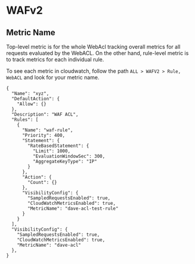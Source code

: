 # WAFv2

## Metric Name

Top-level metric is for the whole WebAcl tracking overall metrics for all requests evaluated by the WebACL. On the other hand, rule-level metric is to track metrics for each individual rule.

To see each metric in cloudwatch, follow the path `ALL > WAFV2 > Rule, WebACL` and look for your metric name.

```
{
  "Name": "xyz",
  "DefaultAction": {
    "Allow": {}
  },
  "Description": "WAF ACL",
  "Rules": [
    {
      "Name": "waf-rule",
      "Priority": 400,
      "Statement": {
        "RateBasedStatement": {
          "Limit": 1000,
          "EvaluationWindowSec": 300,
          "AggregateKeyType": "IP"
        }
      },
      "Action": {
        "Count": {}
      },
      "VisibilityConfig": {
        "SampledRequestsEnabled": true,
        "CloudWatchMetricsEnabled": true,
        "MetricName": "dave-acl-test-rule"
      }
    }
  ],
  "VisibilityConfig": {
    "SampledRequestsEnabled": true,
    "CloudWatchMetricsEnabled": true,
    "MetricName": "dave-acl"
  },
}
```
